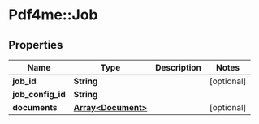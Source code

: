 # Pdf4me::Job

## Properties
Name | Type | Description | Notes
------------ | ------------- | ------------- | -------------
**job_id** | **String** |  | [optional] 
**job_config_id** | **String** |  | 
**documents** | [**Array&lt;Document&gt;**](Document.md) |  | [optional] 


